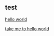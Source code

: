 
## test

<a href="#test-title-link123" id="test-title-link"> hello world </a>

[take me to hello world](#anchorName)

<a name="anchorName"></a>
